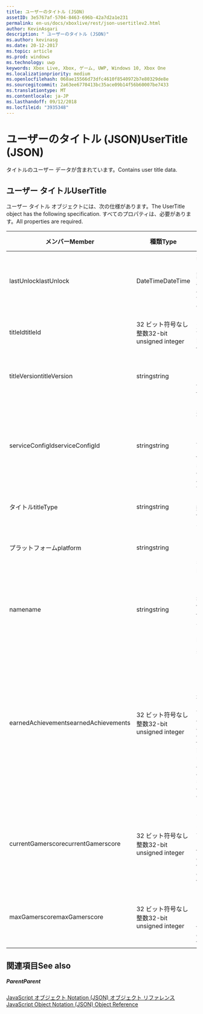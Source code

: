 ```yaml
---
title: ユーザーのタイトル (JSON)
assetID: 3e5767af-5704-8463-696b-42a7d2a1e231
permalink: en-us/docs/xboxlive/rest/json-usertitlev2.html
author: KevinAsgari
description: " ユーザーのタイトル (JSON)"
ms.author: kevinasg
ms.date: 20-12-2017
ms.topic: article
ms.prod: windows
ms.technology: uwp
keywords: Xbox Live, Xbox, ゲーム, UWP, Windows 10, Xbox One
ms.localizationpriority: medium
ms.openlocfilehash: 068ae15566d73dfc4610f8540972b7e80329de8e
ms.sourcegitcommit: 2a63ee6770413bc35ace09b14f56b60007be7433
ms.translationtype: MT
ms.contentlocale: ja-JP
ms.lasthandoff: 09/12/2018
ms.locfileid: "3935348"
---
```

# <a name="usertitle-json"></a><span data-ttu-id="f0b86-104">ユーザーのタイトル (JSON)</span><span class="sxs-lookup"><span data-stu-id="f0b86-104">UserTitle (JSON)</span></span>
<span data-ttu-id="f0b86-105">タイトルのユーザー データが含まれています。</span><span class="sxs-lookup"><span data-stu-id="f0b86-105">Contains user title data.</span></span> 
<a id="ID4EN"></a>

 
## <a name="usertitle"></a><span data-ttu-id="f0b86-106">ユーザー タイトル</span><span class="sxs-lookup"><span data-stu-id="f0b86-106">UserTitle</span></span>
 
<span data-ttu-id="f0b86-107">ユーザー タイトル オブジェクトには、次の仕様があります。</span><span class="sxs-lookup"><span data-stu-id="f0b86-107">The UserTitle object has the following specification.</span></span> <span data-ttu-id="f0b86-108">すべてのプロパティは、必要があります。</span><span class="sxs-lookup"><span data-stu-id="f0b86-108">All properties are required.</span></span>
 
| <span data-ttu-id="f0b86-109">メンバー</span><span class="sxs-lookup"><span data-stu-id="f0b86-109">Member</span></span>| <span data-ttu-id="f0b86-110">種類</span><span class="sxs-lookup"><span data-stu-id="f0b86-110">Type</span></span>| <span data-ttu-id="f0b86-111">説明</span><span class="sxs-lookup"><span data-stu-id="f0b86-111">Description</span></span>| 
| --- | --- | --- | 
| <span data-ttu-id="f0b86-112">lastUnlock</span><span class="sxs-lookup"><span data-stu-id="f0b86-112">lastUnlock</span></span>| <span data-ttu-id="f0b86-113">DateTime</span><span class="sxs-lookup"><span data-stu-id="f0b86-113">DateTime</span></span>| <span data-ttu-id="f0b86-114">実績を獲得した最後の時刻。</span><span class="sxs-lookup"><span data-stu-id="f0b86-114">The time an achievement was last earned.</span></span>| 
| <span data-ttu-id="f0b86-115">titleId</span><span class="sxs-lookup"><span data-stu-id="f0b86-115">titleId</span></span>| <span data-ttu-id="f0b86-116">32 ビット符号なし整数</span><span class="sxs-lookup"><span data-stu-id="f0b86-116">32-bit unsigned integer</span></span>| <span data-ttu-id="f0b86-117">タイトルの一意の識別子。</span><span class="sxs-lookup"><span data-stu-id="f0b86-117">The unique identifier for the title.</span></span>| 
| <span data-ttu-id="f0b86-118">titleVersion</span><span class="sxs-lookup"><span data-stu-id="f0b86-118">titleVersion</span></span>| <span data-ttu-id="f0b86-119">string</span><span class="sxs-lookup"><span data-stu-id="f0b86-119">string</span></span>| <span data-ttu-id="f0b86-120">タイトルのバージョンです。</span><span class="sxs-lookup"><span data-stu-id="f0b86-120">The version of the title.</span></span>| 
| <span data-ttu-id="f0b86-121">serviceConfigId</span><span class="sxs-lookup"><span data-stu-id="f0b86-121">serviceConfigId</span></span>| <span data-ttu-id="f0b86-122">string</span><span class="sxs-lookup"><span data-stu-id="f0b86-122">string</span></span>| <span data-ttu-id="f0b86-123">タイトルに関連付けられているプライマリ サービス構成のセットの ID です。</span><span class="sxs-lookup"><span data-stu-id="f0b86-123">ID of the primary service config set associated with the title.</span></span>| 
| <span data-ttu-id="f0b86-124">タイトル</span><span class="sxs-lookup"><span data-stu-id="f0b86-124">titleType</span></span>| <span data-ttu-id="f0b86-125">string</span><span class="sxs-lookup"><span data-stu-id="f0b86-125">string</span></span>| <span data-ttu-id="f0b86-126">タイトルの種類。</span><span class="sxs-lookup"><span data-stu-id="f0b86-126">The title type.</span></span>| 
| <span data-ttu-id="f0b86-127">プラットフォーム</span><span class="sxs-lookup"><span data-stu-id="f0b86-127">platform</span></span>| <span data-ttu-id="f0b86-128">string</span><span class="sxs-lookup"><span data-stu-id="f0b86-128">string</span></span>| <span data-ttu-id="f0b86-129">サポートされているプラットフォームです。</span><span class="sxs-lookup"><span data-stu-id="f0b86-129">The supported platform.</span></span>| 
| <span data-ttu-id="f0b86-130">name</span><span class="sxs-lookup"><span data-stu-id="f0b86-130">name</span></span>| <span data-ttu-id="f0b86-131">string</span><span class="sxs-lookup"><span data-stu-id="f0b86-131">string</span></span>| <span data-ttu-id="f0b86-132">このタイトルのテキストの名前。</span><span class="sxs-lookup"><span data-stu-id="f0b86-132">The text name of this title.</span></span> <span data-ttu-id="f0b86-133">最大長 22 です。</span><span class="sxs-lookup"><span data-stu-id="f0b86-133">Maximum length 22.</span></span>| 
| <span data-ttu-id="f0b86-134">earnedAchievements</span><span class="sxs-lookup"><span data-stu-id="f0b86-134">earnedAchievements</span></span>| <span data-ttu-id="f0b86-135">32 ビット符号なし整数</span><span class="sxs-lookup"><span data-stu-id="f0b86-135">32-bit unsigned integer</span></span>| <span data-ttu-id="f0b86-136">実績の数は、ロック解除した実績を含む、タイトルの獲得し、課題が正常に完了します。</span><span class="sxs-lookup"><span data-stu-id="f0b86-136">The number of achievements earned for the title, including unlocked achievements and successfully completed challenges.</span></span>| 
| <span data-ttu-id="f0b86-137">currentGamerscore</span><span class="sxs-lookup"><span data-stu-id="f0b86-137">currentGamerscore</span></span>| <span data-ttu-id="f0b86-138">32 ビット符号なし整数</span><span class="sxs-lookup"><span data-stu-id="f0b86-138">32-bit unsigned integer</span></span>| <span data-ttu-id="f0b86-139">このユーザーがこのタイトルでの原因の合計ゲーマー スコア。</span><span class="sxs-lookup"><span data-stu-id="f0b86-139">The total gamerscore this user has earned in this title.</span></span>| 
| <span data-ttu-id="f0b86-140">maxGamerscore</span><span class="sxs-lookup"><span data-stu-id="f0b86-140">maxGamerscore</span></span>| <span data-ttu-id="f0b86-141">32 ビット符号なし整数</span><span class="sxs-lookup"><span data-stu-id="f0b86-141">32-bit unsigned integer</span></span>| <span data-ttu-id="f0b86-142">このタイトルの合計の可能なゲーマー スコア。</span><span class="sxs-lookup"><span data-stu-id="f0b86-142">The total possible gamerscore for this title.</span></span>| 
  
<a id="ID4EFE"></a>

 
## <a name="see-also"></a><span data-ttu-id="f0b86-143">関連項目</span><span class="sxs-lookup"><span data-stu-id="f0b86-143">See also</span></span>
 
<a id="ID4EHE"></a>

 
##### <a name="parent"></a><span data-ttu-id="f0b86-144">Parent</span><span class="sxs-lookup"><span data-stu-id="f0b86-144">Parent</span></span> 

[<span data-ttu-id="f0b86-145">JavaScript オブジェクト Notation (JSON) オブジェクト リファレンス</span><span class="sxs-lookup"><span data-stu-id="f0b86-145">JavaScript Object Notation (JSON) Object Reference</span></span>](atoc-xboxlivews-reference-json.md)

   
